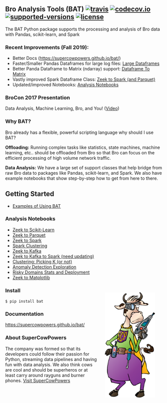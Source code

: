 ## Bro Analysis Tools (BAT) [![travis](https://travis-ci.org/SuperCowPowers/bat.svg?branch=master)](https://travis-ci.org/SuperCowPowers/bat) [![codecov.io](http://codecov.io/github/SuperCowPowers/bat/coverage.svg?branch=master)](http://codecov.io/github/SuperCowPowers/bat?branch=master) [![supported-versions](https://img.shields.io/pypi/pyversions/bat.svg)](https://pypi.python.org/pypi/bat) [![license](https://img.shields.io/badge/License-Apache%202.0-green.svg)](https://choosealicense.com/licenses/apache-2.0) 

The BAT Python package supports the processing and analysis of Bro data
with Pandas, scikit-learn, and Spark

### Recent Improvements (Fall 2019):
- Better Docs (<https://supercowpowers.github.io/bat/>)
- Faster/Smaller Pandas Dataframes for large log files: [Large Dataframes](https://supercowpowers.github.io/bat/large_dataframes.html)
- Better Panda Dataframe to Matrix (ndarray) support: [Dataframe To Matrix](https://supercowpowers.github.io/bat/dataframe_to_matrix.html)
- Vastly improved Spark Dataframe Class: [Zeek to Spark (and Parquet)](https://nbviewer.jupyter.org/github/SuperCowPowers/bat/blob/master/notebooks/Zeek_to_Spark.ipynb)
- Updated/improved Notebooks: [Analysis Notebooks](#analysis-notebooks)


### BroCon 2017 Presentation

Data Analysis, Machine Learning, Bro, and You!
([Video](https://www.youtube.com/watch?v=pG5lU9CLnIU))

### Why BAT?

Bro already has a flexible, powerful scripting language why should I use
BAT?

**Offloading:** Running complex tasks like statistics, state machines,
machine learning, etc.. should be offloaded from Bro so that Bro can
focus on the efficient processing of high volume network traffic.

**Data Analysis:** We have a large set of support classes that help
bridge from raw Bro data to packages like Pandas, scikit-learn, and
Spark. We also have example notebooks that show step-by-step how to get
from here to there.


## Getting Started
- [Examples of Using BAT](https://supercowpowers.github.io/bat/examples.html)

### Analysis Notebooks

- [Zeek to Scikit-Learn](https://nbviewer.jupyter.org/github/SuperCowPowers/bat/blob/master/notebooks/Zeek_to_Scikit_Learn.ipynb)
- [Zeek to Parquet](https://nbviewer.jupyter.org/github/SuperCowPowers/bat/blob/master/notebooks/Zeek_to_Parquet.ipynb)
- [Zeek to Spark](https://nbviewer.jupyter.org/github/SuperCowPowers/bat/blob/master/notebooks/Zeek_to_Spark.ipynb)
- [Spark Clustering](https://nbviewer.jupyter.org/github/SuperCowPowers/bat/blob/master/notebooks/Spark_Clustering.ipynb)
- [Zeek to Kafka](https://nbviewer.jupyter.org/github/SuperCowPowers/bat/blob/master/notebooks/Zeek_to_Kafka.ipynb)
- [Zeek to Kafka to Spark (need updating)](https://nbviewer.jupyter.org/github/SuperCowPowers/bat/blob/master/notebooks/Zeek_to_Kafka_to_Spark.ipynb)
- [Clustering: Picking K (or not)](https://nbviewer.jupyter.org/github/SuperCowPowers/bat/blob/master/notebooks/Clustering_Picking_K.ipynb)
- [Anomaly Detection Exploration](https://nbviewer.jupyter.org/github/SuperCowPowers/bat/blob/master/notebooks/Anomaly_Detection.ipynb)
- [Risky Domains Stats and Deployment](https://nbviewer.jupyter.org/github/SuperCowPowers/bat/blob/master/notebooks/Risky_Domains.ipynb)
- [Zeek to Matplotlib](https://nbviewer.jupyter.org/github/SuperCowPowers/bat/blob/master/notebooks/Zeek_to_Plot.ipynb)


<img align="right" style="padding:25px" src="notebooks/images/SCP_med.png" width="160">

### Install

    $ pip install bat

### Documentation
<https://supercowpowers.github.io/bat/>


### About SuperCowPowers
The company was formed so that its developers could follow their passion for Python, streaming data pipelines and having fun with data analysis. We also think cows are cool and should be superheros or at least carry around rayguns and burner phones. <a href="https://www.supercowpowers.com" target="_blank">Visit SuperCowPowers</a>

